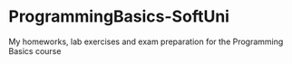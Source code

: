 # ProgrammingBasics-SoftUni
My homeworks, lab exercises and exam preparation for the Programming Basics course 
